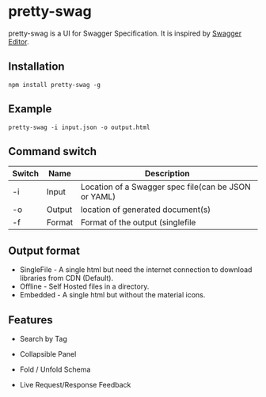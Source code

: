# pretty-swag

pretty-swag is a UI for Swagger Specification. It is inspired by [Swagger Editor](http://swagger.io/swagger-editor/).

## Installation

```Shell
npm install pretty-swag -g
```

## Example

```Shell
pretty-swag -i input.json -o output.html
```

## Command switch
Switch |  Name  | Description 
-------|--------|------------
-i     | Input  | Location of a Swagger spec file(can be JSON or YAML)
-o     | Output | location of generated document(s)
-f     | Format | Format of the output (singlefile|offline|embedded)

## Output format

 - SingleFile - A single html but need the internet connection to download libraries from CDN (Default).
 - Offline - Self Hosted files in a directory.
 - Embedded - A single html but without the material icons.
 
## Features

- Search by Tag

- Collapsible Panel

- Fold / Unfold Schema

- Live Request/Response Feedback

